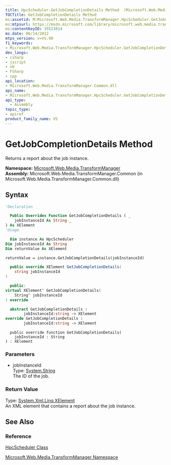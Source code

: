 ```yaml
---
title: HpcScheduler.GetJobCompletionDetails Method  (Microsoft.Web.Media.TransformManager)
TOCTitle: GetJobCompletionDetails Method
ms:assetid: M:Microsoft.Web.Media.TransformManager.HpcScheduler.GetJobCompletionDetails(System.String)
ms:mtpsurl: https://msdn.microsoft.com/library/microsoft.web.media.transformmanager.hpcscheduler.getjobcompletiondetails(v=VS.90)
ms:contentKeyID: 35521014
ms.date: 06/14/2012
mtps_version: v=VS.90
f1_keywords:
- Microsoft.Web.Media.TransformManager.HpcScheduler.GetJobCompletionDetails
dev_langs:
- csharp
- jscript
- vb
- FSharp
- cpp
api_location:
- Microsoft.Web.Media.TransformManager.Common.dll
api_name:
- Microsoft.Web.Media.TransformManager.HpcScheduler.GetJobCompletionDetails
api_type:
  - Assembly
topic_type:
- apiref
product_family_name: VS
---
```


# GetJobCompletionDetails Method

Returns a report about the job instance.

**Namespace:**  [Microsoft.Web.Media.TransformManager](microsoft-web-media-transformmanager-namespace.md)  
**Assembly:**  Microsoft.Web.Media.TransformManager.Common (in Microsoft.Web.Media.TransformManager.Common.dll)

## Syntax

```vb
'Declaration

  Public Overrides Function GetJobCompletionDetails ( _
    jobInstanceId As String _
) As XElement
'Usage

  Dim instance As HpcScheduler
Dim jobInstanceId As String
Dim returnValue As XElement

returnValue = instance.GetJobCompletionDetails(jobInstanceId)
```

```csharp
  public override XElement GetJobCompletionDetails(
    string jobInstanceId
)
```

```cpp
  public:
virtual XElement^ GetJobCompletionDetails(
    String^ jobInstanceId
) override
```

``` fsharp
  abstract GetJobCompletionDetails : 
        jobInstanceId:string -> XElement 
override GetJobCompletionDetails : 
        jobInstanceId:string -> XElement 
```

```jscript
  public override function GetJobCompletionDetails(
    jobInstanceId : String
) : XElement
```

### Parameters

  - jobInstanceId  
    Type: [System.String](https://msdn.microsoft.com/library/s1wwdcbf)  
    The ID of the job.  

### Return Value

Type: [System.Xml.Linq.XElement](https://msdn.microsoft.com/library/bb340098)  
An XML element that contains a report about the job instance.  

## See Also

### Reference

[HpcScheduler Class](hpcscheduler-class-microsoft-web-media-transformmanager.md)

[Microsoft.Web.Media.TransformManager Namespace](microsoft-web-media-transformmanager-namespace.md)
